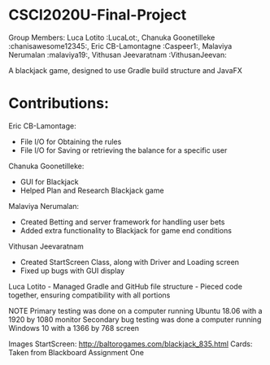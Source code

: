 # CSCI2020U-Final-Project
Group Members: Luca Lotito :LucaLot:, Chanuka Goonetilleke :chanisawesome12345:, Eric CB-Lamontagne :Caspeer1:, Malaviya Nerumalan :malaviya19:, Vithusan Jeevaratnam :VithusanJeevan:

A blackjack game, designed to use Gradle build structure and JavaFX

# Contributions:

Eric CB-Lamontage:
  - File I/O for Obtaining the rules
  - File I/O for Saving or retrieving the balance for a specific user
  
Chanuka Goonetilleke:
  - GUI for Blackjack
  - Helped Plan and Research Blackjack game

Malaviya Nerumalan:
  - Created Betting and server framework for handling user bets
  - Added extra functionality to Blackjack for game end conditions

Vithusan Jeevaratnam
   - Created StartScreen Class, along with Driver and Loading screen
   - Fixed up bugs with GUI display 
 
Luca Lotito
    - Managed Gradle and GitHub file structure
    - Pieced code together, ensuring compatibility with all portions
    
NOTE
Primary testing was done on a computer running Ubuntu 18.06 with a 1920 by 1080 monitor
Secondary bug testing was done a computer running Windows 10 with a 1366 by 768 screen
  
Images
StartScreen: http://baltorogames.com/blackjack_835.html
Cards: Taken from Blackboard Assignment One
